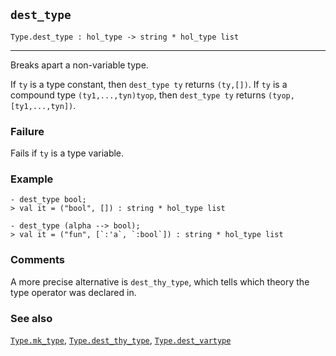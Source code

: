 ## `dest_type`

``` hol4
Type.dest_type : hol_type -> string * hol_type list
```

------------------------------------------------------------------------

Breaks apart a non-variable type.

If `ty` is a type constant, then `dest_type ty` returns `(ty,[])`. If
`ty` is a compound type `(ty1,...,tyn)tyop`, then `dest_type ty` returns
`(tyop,[ty1,...,tyn])`.

### Failure

Fails if `ty` is a type variable.

### Example

``` hol4
- dest_type bool;
> val it = ("bool", []) : string * hol_type list

- dest_type (alpha --> bool);
> val it = ("fun", [`:'a`, `:bool`]) : string * hol_type list
```

### Comments

A more precise alternative is `dest_thy_type`, which tells which theory
the type operator was declared in.

### See also

[`Type.mk_type`](#Type.mk_type),
[`Type.dest_thy_type`](#Type.dest_thy_type),
[`Type.dest_vartype`](#Type.dest_vartype)
